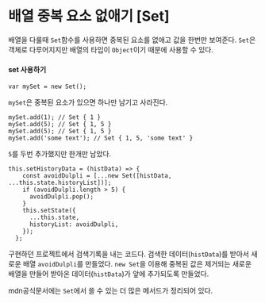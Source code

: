 # 배열 중복 요소 없애기 [Set]

배열을 다룰때 `Set`함수를 사용하면 중복된 요소를 없애고 값을 한번만 보여준다.
`Set`은 객체로 다루어지지만 배열의 타입이 `Object`이기 때문에 사용할 수 있다.

#### set 사용하기

```
var mySet = new Set();
```

`mySet`은 중복된 요소가 있으면 하나만 남기고 사라진다.

```
mySet.add(1); // Set { 1 }
mySet.add(5); // Set { 1, 5 }
mySet.add(5); // Set { 1, 5 }
mySet.add('some text'); // Set { 1, 5, 'some text' }
```

`5`를 두번 추가했지만 한개만 남았다.

```
this.setHistoryData = (histData) => {
    const avoidDulpli = [...new Set([histData, ...this.state.historyList])];
    if (avoidDulpli.length > 5) {
      avoidDulpli.pop();
    }
    this.setState({
      ...this.state,
      historyList: avoidDulpli,
    });
  };
```

구현하던 프로젝트에서 검색기록을 내는 코드다.
검색한 데이터(`histData`)를 받아서 새로운 배열 `avoidDulpli`를 만들었다.
`new Set`을 이용해 중복된 값은 제거되는 새로운 배열을 만들어 받아온 데이터(`histData`)가 앞에 추가되도록 만들었다.

mdn공식문서에는 `Set`에서 쓸 수 있는 더 많은 메서드가 정리되어 있다.
